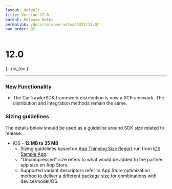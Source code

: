 ```yaml
---
layout: default
title: Version 12.0
parent: Release Notes
permalink: /docs/release-notes/2022/12.0/
nav_order: 92
---
```


# 12.0

{: .no_toc }

---

### New Functionality

* The CarTrawlerSDK framework distribution is now a XCFramework. The distribution and integration methods remain the same.

### Sizing guidelines
The details below should be used as a guideline around SDK size related to release.
* iOS - **12 MB to 35 MB**
    * Sizing guidelines based on <a href="https://github.com/cartrawler/cartrawler.github.io/blob/master/ios-report.txt" target="_blank">App Thinning Size Report</a> run from <a href="https://github.com/cartrawler/cartrawler-ios-integration" target="_blank">iOS Sample App</a>.
    * "Uncompressed" size refers to what would be added to the partner app size on App Store.
    * Supported variant descriptors refer to App Store optimization method to deliver a different package size for combinations with device/model/OS.
